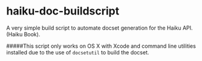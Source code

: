haiku-doc-buildscript
=====================

A very simple build script to automate docset generation for the Haiku API. (Haiku Book).

#####This script only works on OS X with Xcode and command line utilities installed due to the use of `docsetutil` to build the docset.
